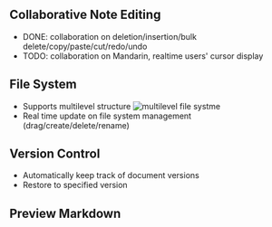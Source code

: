 ## Collaborative Note Editing
* DONE: collaboration on deletion/insertion/bulk delete/copy/paste/cut/redo/undo 
* TODO: collaboration on Mandarin, realtime users' cursor display

## File System
* Supports multilevel structure
![multilevel file systme](https://d16llsq1urfp7y.cloudfront.net/ripple-note/multilevel_file_system.gif)
* Real time update on file system management (drag/create/delete/rename)

## Version Control
* Automatically keep track of document versions
*  Restore to specified version

## Preview Markdown